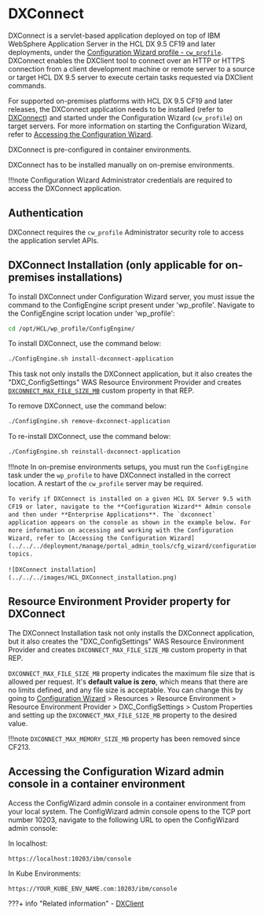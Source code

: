 # DXConnect

DXConnect is a servlet-based application deployed on top of IBM WebSphere Application Server in the HCL DX 9.5 CF19 and later deployments, under the [Configuration Wizard profile - `cw_profile`](../../../deployment/manage/portal_admin_tools/cfg_wizard/configuration/index.md). DXConnect enables the DXClient tool to connect over an HTTP or HTTPS connection from a client development machine or remote server to a source or target HCL DX 9.5 server to execute certain tasks requested via DXClient commands.

For supported on-premises platforms with HCL DX 9.5 CF19 and later releases, the DXConnect application needs to be installed (refer to [DXConnect](dxconnect.md)) and started under the Configuration Wizard (`cw_profile`) on target servers. For more information on starting the Configuration Wizard, refer to [Accessing the Configuration Wizard](../../../deployment/manage/portal_admin_tools/cfg_wizard/configuration/cw_run.md).

DXConnect is pre-configured in container environments.

DXConnect has to be installed manually on on-premise environments.

!!!note
    Configuration Wizard Administrator credentials are required to access the DXConnect application.

## Authentication

DXConnect requires the `cw_profile` Administrator security role to access the application servlet APIs.

## DXConnect Installation (only applicable for on-premises installations)

To install DXConnect under Configuration Wizard server, you must issue the command to the ConfigEngine script present under 'wp_profile'.
Navigate to the ConfigEngine script location under 'wp_profile':

```bash
cd /opt/HCL/wp_profile/ConfigEngine/
```

To install DXConnect, use the command below:

```bash
./ConfigEngine.sh install-dxconnect-application
```

This task not only installs the DXConnect application, but it also creates the "DXC\_ConfigSettings" WAS Resource Environment Provider and creates [`DXCONNECT_MAX_FILE_SIZE_MB`](#resource-environment-provider-property-for-dxconnect) custom property in that REP. 


To remove DXConnect, use the command below:

```bash
./ConfigEngine.sh remove-dxconnect-application
```

To re-install DXConnect, use the command below:

```bash
./ConfigEngine.sh reinstall-dxconnect-application
```

!!!note
    In on-premise environments setups, you must run the `ConfigEngine` task under the `wp_profile` to have DXConnect installed in the correct location. A restart of the `cw_profile` server may be required.

    To verify if DXConnect is installed on a given HCL DX Server 9.5 with CF19 or later, navigate to the **Configuration Wizard** Admin console and then under **Enterprise Applications**. The `dxconnect` application appears on the console as shown in the example below. For more information on accessing and working with the Configuration Wizard, refer to [Accessing the Configuration Wizard](../../../deployment/manage/portal_admin_tools/cfg_wizard/configuration/cw_run.md) topics.

    ![DXConnect installation](../../../images/HCL_DXConnect_installation.png)

## Resource Environment Provider property for DXConnect

The DXConnect Installation task not only installs the DXConnect application, but it also creates the "DXC\_ConfigSettings" WAS Resource Environment Provider and creates `DXCONNECT_MAX_FILE_SIZE_MB` custom property in that REP. 

`DXCONNECT_MAX_FILE_SIZE_MB` property indicates the maximum file size that is allowed per request. It's **default value is zero**, which means that there are no limits defined, and any file size is acceptable. You can change this by going to [Configuration Wizard](#accessing-the-configuration-wizard-admin-console-in-a-container-environment) > Resources > Resource Environment > Resource Environment Provider > DXC_ConfigSettings > Custom Properties and setting up the `DXCONNECT_MAX_FILE_SIZE_MB` property to the desired value.

!!!note
    `DXCONNECT_MAX_MEMORY_SIZE_MB` property has been removed since CF213.

## Accessing the Configuration Wizard admin console in a container environment

Access the ConfigWizard admin console in a container environment from your local system. The ConfigWizard admin console opens to the TCP port number 10203, navigate to the following URL to open the ConfigWizard admin console: 

In localhost:
```
https://localhost:10203/ibm/console
```

In Kube Environments:
```
https://YOUR_KUBE_ENV_NAME.com:10203/ibm/console
```

???+ info "Related information"
    - [DXClient](../dxclient/index.md)
